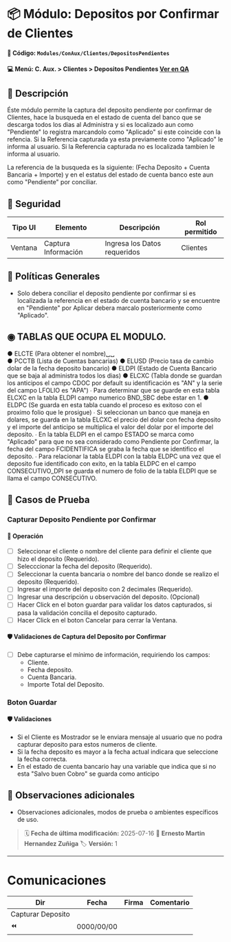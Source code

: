 # 📦 Módulo: Depositos por Confirmar de Clientes
#### 📁 **Código:** `Modules/ConAux/Clientes/DepositosPendientes`
#### 💻 **Menú:** C. Aux. > Clientes > Depositos Pendientes [Ver en QA](http://192.168.2.16:1089/app/conauxiliares/clientes/depositospendientes)

## 📝 Descripción
Éste módulo permite la captura del deposito pendiente por confirmar de Clientes, hace la busqueda en el estado de cuenta del banco que se descarga todos los dias al 
Administra y si es localizado aun como "Pendiente" lo registra marcandolo como "Aplicado" si este coincide con la refencia.
Si la Referencia capturada ya esta previamente como "Aplicado" le informa al usuario.
Si la Referencia capturada no es localizada tambien le informa al usuario.

La referencia de la busqueda es la siguiente:
(Fecha Deposito + Cuenta Bancaria + Importe) y en el estatus del estado de cuenta banco este aun como "Pendiente" por conciliar.

## 🔐 Seguridad
| Tipo UI | Elemento          | Descripción                    | Rol permitido |
|---------|-------------------|--------------------------------|----------------|
| Ventana | Captura Información | Ingresa los Datos requeridos | Clientes       |

## 💼 Políticas Generales
- Solo debera conciliar el deposito pendiente por confirmar si es localizada la referencia en el estado de cuenta bancario y se encuentre en "Pendiente" por Aplicar
  debera marcalo posteriormente como "Aplicado".
  
## ◉ TABLAS QUE OCUPA EL MODULO.
● ELCTE (Para obtener el nombre)␣␣  
● PCCTB (Lista de Cuentas bancarias)
● ELUSD (Precio tasa de cambio dolar de la fecha deposito bancario)
● ELDPI (Estado de Cuenta Bancario que se baja al administra todos los dias)
● ELCXC (Tabla donde se guardan los anticipos el campo CDOC por default su identificación es "AN" y la serie del campo LFOLIO es "APA")
         ∙ Para determinar que se guarde en esta tabla ELCXC en la tabla ELDPI campo numerico BND_SBC debe estar en 1.
● ELDPC (Se guarda en esta tabla cuando el proceso es exitoso con el proximo folio que le prosigue)
         ∙ Si seleccionan un banco que maneja en dolares, se guarda en la tabla ELCXC el precio del dolar con fecha deposito y
           el importe del anticipo se multiplica el valor del dolar por el importe del deposito.
         ∙ En la tabla ELDPI en el campo ESTADO se marca como "Aplicado" para que no sea considerado como Pendiente por Confirmar, 
           la fecha del campo FCIDENTIFICA se graba la fecha que se identifico el deposito.
         ∙ Para relacionar la tabla ELDPI con la tabla ELDPC una vez que el deposito fue identificado con exito, en la tabla ELDPC en 
           el campo CONSECUTIVO_DPI se guarda el numero de folio de la tabla ELDPI que se llama el campo CONSECUTIVO.

## 🧪 Casos de Prueba

### Capturar Deposito Pendiente por Confirmar
#### 💼 Operación
- [ ] Seleccionar el cliente o nombre del cliente para definir el cliente que hizo el deposito (Requerido).
- [ ] Selecccionar la fecha del deposito (Requerido).
- [ ] Seleccionar la cuenta bancaria o nombre del banco donde se realizo el deposito (Requerido).
- [ ] Ingresar el importe del deposito con 2 decimales (Requerido).
- [ ] Ingresar una descripción u observación del deposito. (Opcional)
- [ ] Hacer Click en el boton guardar para validar los datos capturados, si pasa la validación concilia el deposito capturado.
- [ ] Hacer Click en el boton Cancelar para cerrar la Ventana.

#### 🛡️ Validaciones de Captura del Deposito por Confirmar
- [ ] Debe capturarse el mínimo de información, requiriendo los campos:
    - Cliente.
    - Fecha deposito.
    - Cuenta Bancaria.
    - Importe Total del Deposito.

### Boton Guardar
#### 🛡️ Validaciones
- Si el Cliente es Mostrador se le enviara mensaje al usuario que no podra capturar deposito para estos numeros de cliente.
- Si la fecha deposito es mayor a la fecha actual indicara que seleccione la fecha correcta.
- En el estado de cuenta bancario hay una variable que indica que si no esta "Salvo buen Cobro" se guarda como anticipo

## 📎 Observaciones adicionales
- Observaciones adicionales, modos de prueba o ambientes específicos de uso.

> 🗓️ **Fecha de última modificación:** 2025-07-16
> 👤 **Ernesto Martin Hernandez Zuñiga**
> 🏷️ **Versión:** 1

---
# Comunicaciones
|Dir|Fecha       |Firma|Comentario                    |
|---|------------|-----|------------------------------|
|Capturar Deposito|
|⏪| 0000/00/00 |   | |
